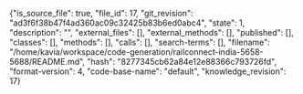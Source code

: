 {"is_source_file": true, "file_id": 17, "git_revision": "ad3f6f38b47f4ad360ac09c32425b83b6ed0abc4", "state": 1, "description": "", "external_files": [], "external_methods": [], "published": [], "classes": [], "methods": [], "calls": [], "search-terms": [], "filename": "/home/kavia/workspace/code-generation/railconnect-india-5658-5688/README.md", "hash": "8277345cb62a84e12e88366c793726fd", "format-version": 4, "code-base-name": "default", "knowledge_revision": 17}